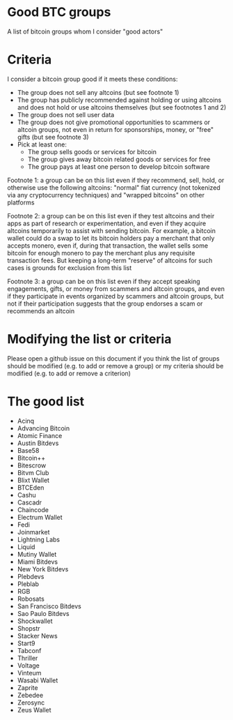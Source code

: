 # Good BTC groups
A list of bitcoin groups whom I consider "good actors"

# Criteria
I consider a bitcoin group good if it meets these conditions:
- The group does not sell any altcoins (but see footnote 1)
- The group has publicly recommended against holding or using altcoins and does not hold or use altcoins themselves (but see footnotes 1 and 2)
- The group does not sell user data
- The group does not give promotional opportunities to scammers or altcoin groups, not even in return for sponsorships, money, or "free" gifts (but see footnote 3)
- Pick at least one:
  - The group sells goods or services for bitcoin
  - The group gives away bitcoin related goods or services for free
  - The group pays at least one person to develop bitcoin software

Footnote 1: a group can be on this list even if they recommend, sell, hold, or otherwise use the following altcoins: "normal" fiat currency (not tokenized via any cryptocurrency techniques) and "wrapped bitcoins" on other platforms

Footnote 2: a group can be on this list even if they test altcoins and their apps as part of research or experimentation, and even if they acquire altcoins temporarily to assist with sending bitcoin. For example, a bitcoin wallet could do a swap to let its bitcoin holders pay a merchant that only accepts monero, even if, during that transaction, the wallet sells some bitcoin for enough monero to pay the merchant plus any requisite transaction fees. But keeping a long-term "reserve" of altcoins for such cases is grounds for exclusion from this list

Footnote 3: a group can be on this list even if they accept speaking engagements, gifts, or money from scammers and altcoin groups, and even if they participate in events organized by scammers and altcoin groups, but not if their participation suggests that the group endorses a scam or recommends an altcoin

# Modifying the list or criteria

Please open a github issue on this document if you think the list of groups should be modified (e.g. to add or remove a group) or my criteria should be modified (e.g. to add or remove a criterion)

# The good list

- Acinq
- Advancing Bitcoin
- Atomic Finance
- Austin Bitdevs
- Base58
- Bitcoin++
- Bitescrow
- Bitvm Club
- Blixt Wallet
- BTCEden
- Cashu
- Cascadr
- Chaincode
- Electrum Wallet
- Fedi
- Joinmarket
- Lightning Labs
- Liquid
- Mutiny Wallet
- Miami Bitdevs
- New York Bitdevs
- Plebdevs
- Pleblab
- RGB
- Robosats
- San Francisco Bitdevs
- Sao Paulo Bitdevs
- Shockwallet
- Shopstr
- Stacker News
- Start9
- Tabconf
- Thriller
- Voltage
- Vinteum
- Wasabi Wallet
- Zaprite
- Zebedee
- Zerosync
- Zeus Wallet
